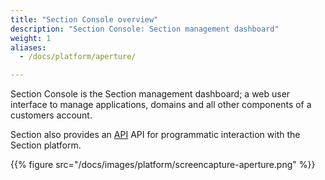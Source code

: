 ```yaml
---
title: "Section Console overview"
description: "Section Console: Section management dashboard"
weight: 1
aliases:
  - /docs/platform/aperture/

---
```


Section Console is the Section management dashboard; a web user interface to manage applications, domains and all other components of a customers account.

Section also provides an [API](/api/ "Section API") API for programmatic interaction with the Section platform.

{{% figure src="/docs/images/platform/screencapture-aperture.png" %}}